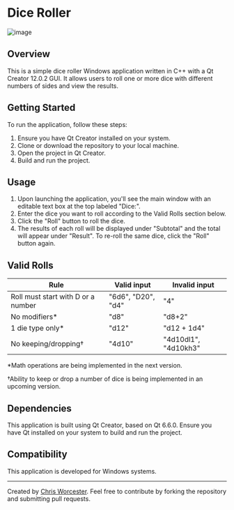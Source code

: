 # Dice Roller

![image](https://github.com/ChrisWhisker/dice-roller/assets/6521800/894a13e7-2d8b-4ace-a1fc-f235c529926c)

## Overview
This is a simple dice roller Windows application written in C++ with a Qt Creator 12.0.2 GUI. It allows users to roll one or more dice with different numbers of sides and view the results.

## Getting Started
To run the application, follow these steps:
1. Ensure you have Qt Creator installed on your system.
2. Clone or download the repository to your local machine.
3. Open the project in Qt Creator.
4. Build and run the project.

## Usage
1. Upon launching the application, you'll see the main window with an editable text box at the top labeled "Dice:".
2. Enter the dice you want to roll according to the Valid Rolls section below.
3. Click the "Roll" button to roll the dice.
4. The results of each roll will be displayed under "Subtotal" and the total will appear under "Result". To re-roll the same dice, click the "Roll" button again.

## Valid Rolls

Rule | Valid input | Invalid input
-|-|-
Roll must start with D or a number|"6d6", "D20", "d4"|"4"
No modifiers*|"d8"|"d8+2"
1 die type only*|"d12"|"d12 + 1d4"
No keeping/dropping†|"4d10"|"4d10dl1", "4d10kh3"

*Math operations are being implemented in the next version.

†Ability to keep or drop a number of dice is being implemented in an upcoming version.

## Dependencies
This application is built using Qt Creator, based on Qt 6.6.0. Ensure you have Qt installed on your system to build and run the project.

## Compatibility
This application is developed for Windows systems.

---
Created by [Chris Worcester](https://www.linkedin.com/in/chrisworcester/). Feel free to contribute by forking the repository and submitting pull requests.
